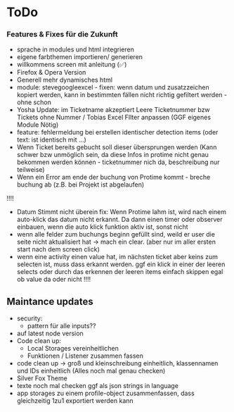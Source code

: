# ToDo

### Features & Fixes für die Zukunft
 
- sprache in modules und html integrieren
- eigene farbthemen importieren/ generieren
- willkommens screen mit anleitung (✅)
- Firefox & Opera Version
- Generell mehr dynamisches html
- module: stevegoogleexcel - fixen: wenn datum und zusatzzeichen kopiert werden, kann in bestimmten fällen nicht richtig gefiltert werden - ohne schon
- Yosha Update: im Ticketname akzeptiert Leere Ticketnummer bzw Tickets ohne Nummer / Tobias Excel FIlter anpassen 
(GGF eigenes Module Nötig)
- feature: fehlermeldung bei erstellen identischer detection items (oder text: ist identisch mit ...)
- Wenn Ticket bereits gebucht soll dieser übersprungen werden (Kann schwer bzw unmöglich sein, da diese Infos in protime nicht genau bekommen werden können - ticketnummer nich da, beschreibung nur teilweise)
- Wenn ein Error am ende der buchung von Protime kommt - breche buchung ab (z.B. bei Projekt ist abgelaufen)


!!!!
- Datum Stimmt nicht überein fix: Wenn Protime lahm ist, wird nach einem auto-klick das datum nicht erkannt. Da dann einen timer oder observer einbauen, wenn die auto klick funktion aktiv ist, sonst nicht
- wenn alle felder zum buchungs beginn gefüllt sind, weild er user die seite nicht aktualisiert hat -> mach ein clear. (aber nur im aller ersten start nach dem screen click)
- wenn eine activity einen value hat, im nächsten ticket aber keins zum selecten ist, muss dass erkannt werden.
ggf ein klick in einer der leeren selects oder durch das erkennen der leeren items einfach skippen egal ob value da oder nicht
!!!!



## Maintance updates
- security: 
    - pattern für alle inputs??
- auf latest node version
- Code clean up:
    - Local Storages vereinheitlichen
    - Funktionen / Listener zusammen fassen
- code clean up -> groß und kleinschreibung einheitlich, klassennamen und IDs einheitlich
    (Alles noch mal genau checken)
- Silver Fox Theme
- texte noch mal checken ggf als json strings in language
- app storages zu einem profile-object zusammenfassen, dass gleichzeitig 1zu1 exportiert werden kann